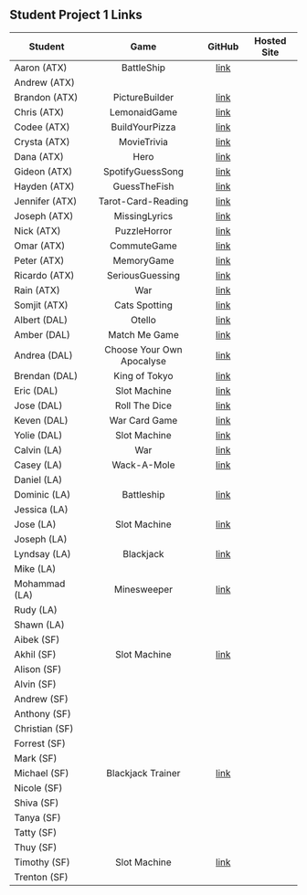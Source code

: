 ## Student Project 1 Links

| Student | Game | GitHub | Hosted Site |
|---|:---:|:---:|:---:|
| Aaron (ATX) | BattleShip | [link](https://github.com/AzStowe/Battleship) |  |
| Andrew (ATX) |  |  |  |
| Brandon (ATX) | PictureBuilder | [link](https://github.com/brandonroesler/picture-game) |  |
| Chris (ATX) | LemonaidGame | [link](https://github.com/cwill833/lemonaidGame) |  |
| Codee (ATX) | BuildYourPizza | [link](https://github.com/Codeebk/Pizza-game) |  |
| Crysta (ATX) | MovieTrivia | [link](https://github.com/crystadavis1119/MovieTriviaGame) |  |
| Dana (ATX) | Hero | [link](https://github.com/dhagandev/Unit1BrowserGame) |  |
| Gideon (ATX) | SpotifyGuessSong | [link](https://github.com/gideonibemerejr/Spotify-Guessing-Game) |  |
| Hayden (ATX) | GuessTheFish | [link](https://github.com/Haybradshaw/fish_id_game) |  |
| Jennifer (ATX) | Tarot-Card-Reading | [link](https://github.com/jennynm1010/tarot-card-game) |  |
| Joseph (ATX) | MissingLyrics | [link](https://github.com/emerick23/Project-1) |  |
| Nick (ATX) | PuzzleHorror | [link](https://github.com/Nick-Bueltel/puzzleHorrorGame) |  |
| Omar (ATX) | CommuteGame | [link](https://github.com/omarclzd/commute-game) |  |
| Peter (ATX) | MemoryGame | [link](https://github.com/peet1126/memory-game) |  |
| Ricardo (ATX) | SeriousGuessing | [link](https://github.com/rcrdgrc/A-Serious-Guessing-Game) |  |
| Rain (ATX) | War | [link](https://github.com/RainMirron/War-Card-Game) |  |
| Somjit (ATX) | Cats Spotting | [link](https://github.com/sommeow/SEI-unit-one-project) |  |
| Albert (DAL) | Otello | [link](https://github.com/chung972/SEI-Project-1) |  |
| Amber (DAL) | Match Me Game | [link](https://github.com/BedfordA/Project-One.git) |  |
| Andrea (DAL) | Choose Your Own Apocalyse | [link](https://github.com/aflores94/Choose-Your-Own-Adventure-EMP) |  |
| Brendan (DAL) | King of Tokyo | [link](https://github.com/flubbid/project-king-of-tokyo) |  |
| Eric (DAL) | Slot Machine | [link](https://git.generalassemb.ly/code-v1/Slot-Game) |  |
| Jose (DAL) | Roll The Dice | [link](https://github.com/Pilotmarques/Project-ONE) |  |
| Keven (DAL) | War Card Game | [link](https://git.generalassemb.ly/KMolina/Keven_Molina_Browser_Based_Game) |  |
| Yolie (DAL) | Slot Machine | [link](https://git.generalassemb.ly/yolieloveless/ProjectOne) |  |
| Calvin (LA) | War | [link](https://github.com/calvinfeau/war-game) |  |
| Casey (LA) | Wack-A-Mole | [link](https://github.com/cbrannon123/Project1) |
| Daniel (LA) |  |  |  |
| Dominic (LA) | Battleship | [link](https://github.com/daparducci/battleship) |  |
| Jessica (LA) |  |  |  |
| Jose (LA) | Slot Machine | [link](https://github.com/ambrociojosec/slot-machine-lite) |  |
| Joseph (LA) |  |  |  |
| Lyndsay (LA) | Blackjack | [link](https://github.com/lramberg/Blackjack) |  |
| Mike (LA) |  |  |  |
| Mohammad (LA) | Minesweeper | [link](https://github.com/payam12444/Minesweeper-game) |  |
| Rudy (LA) |  |  |  |
| Shawn (LA) |  |  |  |
| Aibek (SF) |  |  |  |
| Akhil (SF) | Slot Machine | [link](https://github.com/akhilnn/browser-based-game) |  |
| Alison (SF) |  |  |  |
| Alvin (SF) |  |  |  |
| Andrew (SF) |  |  |  |
| Anthony (SF) |  |  |  |
| Christian (SF) |  |  |  |
| Forrest (SF) |  |  |  |
| Mark (SF) |  |  |  |
| Michael (SF) | Blackjack Trainer | [link](https://github.com/mikebailey-ga/blackjack-trainer) |  |
| Nicole (SF) |  |  |  |
| Shiva (SF) |  |  |  |
| Tanya (SF) |  |  |  |
| Tatty (SF) |  |  |  |
| Thuy (SF) |  |  |  |
| Timothy (SF) | Slot Machine | [link](https://github.com/DesignAway2Play/toTheDarkLord) |  |
| Trenton (SF) |  |  |  |
